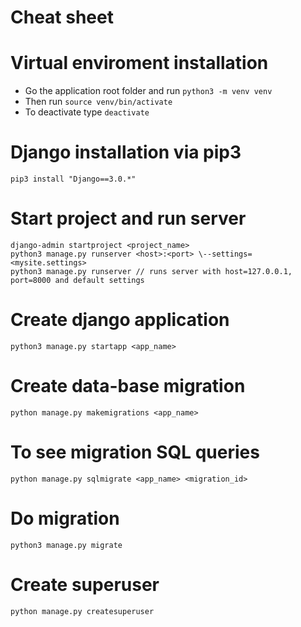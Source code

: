 # Cheat sheet

# Virtual enviroment installation
+ Go the application root folder and run `python3 -m venv venv`
+ Then run `source venv/bin/activate`
+ To deactivate type `deactivate`

# Django installation via pip3
`pip3 install "Django==3.0.*"`

# Start project and run server
```
django-admin startproject <project_name>
python3 manage.py runserver <host>:<port> \--settings=<mysite.settings>
python3 manage.py runserver // runs server with host=127.0.0.1, 
port=8000 and default settings
```

# Create django application
`python3 manage.py startapp <app_name>`

# Create data-base migration
`python manage.py makemigrations <app_name>`

# To see migration SQL queries
`python manage.py sqlmigrate <app_name> <migration_id>`

# Do migration
`python3 manage.py migrate`

# Create superuser
`python manage.py createsuperuser`
